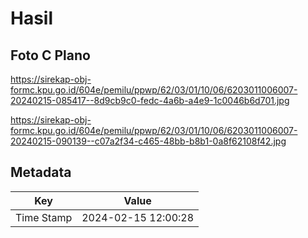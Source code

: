 # Hasil

## Foto C Plano

https://sirekap-obj-formc.kpu.go.id/604e/pemilu/ppwp/62/03/01/10/06/6203011006007-20240215-085417--8d9cb9c0-fedc-4a6b-a4e9-1c0046b6d701.jpg

https://sirekap-obj-formc.kpu.go.id/604e/pemilu/ppwp/62/03/01/10/06/6203011006007-20240215-090139--c07a2f34-c465-48bb-b8b1-0a8f62108f42.jpg


## Metadata

| Key        | Value               |
| ---------- | ------------------- |
| Time Stamp | 2024-02-15 12:00:28 |



